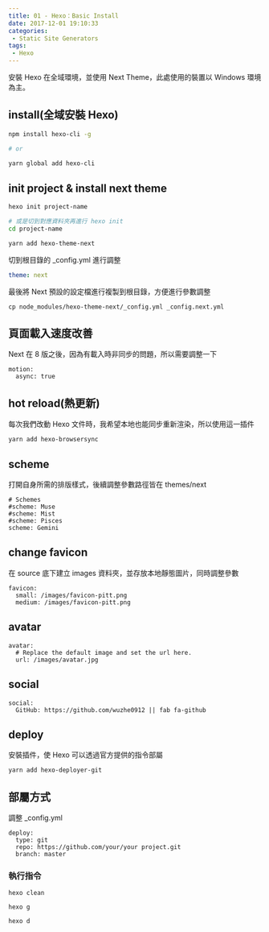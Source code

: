 ```yaml
---
title: 01 - Hexo：Basic Install
date: 2017-12-01 19:10:33
categories:
 - Static Site Generators
tags:
 - Hexo
---
```

安裝 Hexo 在全域環境，並使用 Next Theme，此處使用的裝置以 Windows 環境為主。
<!--more-->
## install(全域安裝 Hexo)
``` sh
npm install hexo-cli -g

# or

yarn global add hexo-cli
```

## init project & install next theme
``` sh
hexo init project-name

# 或是切到對應資料夾再進行 hexo init
cd project-name

yarn add hexo-theme-next
```
切到根目錄的 _config.yml 進行調整
``` yml
theme: next
```
最後將 Next 預設的設定檔進行複製到根目錄，方便進行參數調整
```
cp node_modules/hexo-theme-next/_config.yml _config.next.yml
```

## 頁面載入速度改善
Next 在 8 版之後，因為有載入時非同步的問題，所以需要調整一下
```
motion:
  async: true
```

## hot reload(熱更新)
每次我們改動 Hexo 文件時，我希望本地也能同步重新渲染，所以使用這一插件
```
yarn add hexo-browsersync
```

## scheme
打開自身所需的排版樣式，後續調整參數路徑皆在 themes/next 
```
# Schemes
#scheme: Muse
#scheme: Mist
#scheme: Pisces
scheme: Gemini
```

## change favicon
在 source 底下建立 images 資料夾，並存放本地靜態圖片，同時調整參數
```
favicon:
  small: /images/favicon-pitt.png
  medium: /images/favicon-pitt.png
```

## avatar
```
avatar:
  # Replace the default image and set the url here.
  url: /images/avatar.jpg
```

## social
```
social:
  GitHub: https://github.com/wuzhe0912 || fab fa-github
```

## deploy
安裝插件，使 Hexo 可以透過官方提供的指令部屬
```
yarn add hexo-deployer-git
```

## 部屬方式
調整 _config.yml
```
deploy:
  type: git
  repo: https://github.com/your/your project.git
  branch: master
```
### 執行指令
```
hexo clean

hexo g

hexo d
```